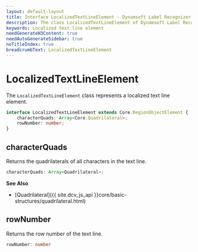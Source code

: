 ```yaml
---
layout: default-layout
title: Interface LocalizedTextLineElement - Dynamsoft Label Recognizer JS Edition API Reference
description: The class LocalizedTextLineElement of Dynamsoft Label Recognizer JS edition represents a localized text line element.
keywords: Localized text line element
needGenerateH3Content: true
needAutoGenerateSidebar: true
noTitleIndex: true
breadcrumbText: LocalizedTextLineElement
---
```


# LocalizedTextLineElement

The `LocalizedTextLineElement` class represents a localized text line element.

```typescript
interface LocalizedTextLineElement extends Core.RegionObjectElement {
    characterQuads: Array<Core.Quadrilateral>;
    rowNumber: number;
}
```
<!-- 
| Method                            | Description                                                    |
| --------------------------------- | -------------------------------------------------------------- |
| [characterQuads](#characterquads) | Returns the quadrilaterals of all characters in the text line. |
| [rowNumber](#rownumber)           | Returns the row number of the text line.                       | -->

## characterQuads

Returns the quadrilaterals of all characters in the text line.

```typescript
characterQuads: Array<Quadrilateral>;
```

**See Also**

* [Quadrilateral]({{ site.dcv_js_api }}core/basic-structures/quadrilateral.html)

## rowNumber

Returns the row number of the text line.

```typescript
rowNumber: number
```
